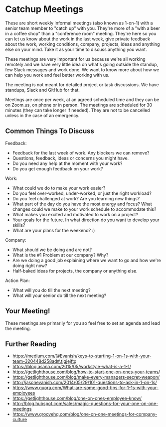 # Catchup Meetings

These are short weekly informal meetings (also known as 1-on-1) with a senior team member to "catch up" with you. They're more of a "with a beer in a coffee shop" than a "conference room" meeting. They're here so you can let us know about the work in the last week, give private feedback about the work, working conditions, company, projects, ideas and anything else on your mind. Take it as your time to discuss anything you want.

These meetings are very important for us because we're all working remotely and we have very little idea on what's going outside the standup, few Slack messages and work done. We want to know more about how we can help you work and feel better working with us.

The meeting is not meant for detailed project or task discussions. We have standups, Slack and GitHub for that.

Meetings are once per week, at an agreed scheduled time and they can be on Zoom.us, on phone or in person. The meetings are scheduled for 30 minutes (they can take longer if needed). They are not to be cancelled unless in the case of an emergency.

## Common Things To Discuss

Feedback:

* Feedback for the last week of work. Any blockers we can remove?
* Questions, feedback, ideas or concerns you might have.
* Do you need any help at the moment with your work?
* Do you get enough feedback on your work?
 
Work: 
 
* What could we do to make your work easier?
* Do you feel over-worked, under-worked, or just the right workload?
* Do you feel challenged at work? Are you learning new things?
* What part of the day do you have the most energy and focus? What changes could we make to your work schedule to accommodate this?
* What makes you excited and motivated to work on a project?
* Your goals for the future. In what direction do you want to develop your skills?
* What are your plans for the weekend? :)

Company:

* What should we be doing and are not?
* What is the #1 Problem at our company? Why?
* Are we doing a good job explaining where we want to go and how we're doing right now?
* Half-baked ideas for projects, the company or anything else.
 
Action Plan:
 
* What will you do till the next meeting?
* What will your senior do till the next meeting?

## Your Meeting!

These meetings are primarily for you so feel free to set an agenda and lead the meeting. 

## Further Reading

* https://medium.com/@Evanish/keys-to-starting-1-on-1s-with-your-team-320448d258ad#.tjgjejftq
* https://blog.asana.com/2015/05/workstyle-what-is-a-1-1/
* https://getlighthouse.com/blog/how-to-start-one-on-ones-your-teams/
* https://getlighthouse.com/blog/make-every-managers-secret-weapon/
* http://jasonevanish.com/2014/05/29/101-questions-to-ask-in-1-on-1s/
* https://www.quora.com/What-are-some-good-tips-for-1-1s-with-your-employees
* https://getlighthouse.com/blog/one-on-ones-employee-know/
* http://blog.hubspot.com/sales/magic-questions-for-your-one-on-one-meetings
* https://www.groovehq.com/blog/one-on-one-meetings-for-company-culture

